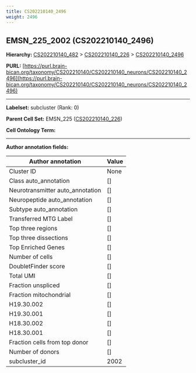 ```yaml
---
title: CS202210140_2496
weight: 2496
---
```

## EMSN_225_2002 (CS202210140_2496)
<b>Hierarchy: </b>
[CS202210140_482](../CS202210140_482) >
[CS202210140_226](../CS202210140_226) >
[CS202210140_2496](../CS202210140_2496)

**PURL:** [https://purl.brain-bican.org/taxonomy/CS202210140/CS202210140_neurons/CS202210140_2496](https://purl.brain-bican.org/taxonomy/CS202210140/CS202210140_neurons/CS202210140_2496)

---


**Labelset:** subcluster (Rank: 0)

**Parent Cell Set:** EMSN_225 ([CS202210140_226](../CS202210140_226))



**Cell Ontology Term:** 

[MARKER GENES.]: #


---

[TRANSFERRED ANNOTATIONS.]: #


[AUTHOR ANNOTATION FIELDS.]: #


**Author annotation fields:**

| Author annotation | Value |
|-------------------|-------|
|Cluster ID|None|
|Class auto_annotation|[]|
|Neurotransmitter auto_annotation|[]|
|Neuropeptide auto_annotation|[]|
|Subtype auto_annotation|[]|
|Transferred MTG Label|[]|
|Top three regions|[]|
|Top three dissections|[]|
|Top Enriched Genes|[]|
|Number of cells|[]|
|DoubletFinder score|[]|
|Total UMI|[]|
|Fraction unspliced|[]|
|Fraction mitochondrial|[]|
|H19.30.002|[]|
|H19.30.001|[]|
|H18.30.002|[]|
|H18.30.001|[]|
|Fraction cells from top donor|[]|
|Number of donors|[]|
|subcluster_id|2002|

